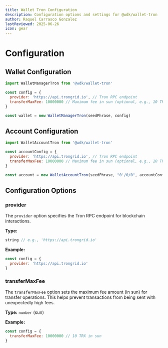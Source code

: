 ```yaml
---
title: Wallet Tron Configuration
description: Configuration options and settings for @wdk/wallet-tron
author: Raquel Carrasco Gonzalez
lastReviewed: 2025-06-26
icon: gear
---
```


# Configuration

## Wallet Configuration

```javascript
import WalletManagerTron from '@wdk/wallet-tron'

const config = {
  provider: 'https://api.trongrid.io', // Tron RPC endpoint
  transferMaxFee: 10000000 // Maximum fee in sun (optional, e.g., 10 TRX)
}

const wallet = new WalletManagerTron(seedPhrase, config)
```

## Account Configuration

```javascript
import WalletAccountTron from '@wdk/wallet-tron'

const accountConfig = {
  provider: 'https://api.trongrid.io', // Tron RPC endpoint
  transferMaxFee: 10000000 // Maximum fee in sun (optional, e.g., 10 TRX)
}

const account = new WalletAccountTron(seedPhrase, "0'/0/0", accountConfig)
```

## Configuration Options

### provider

The `provider` option specifies the Tron RPC endpoint for blockchain interactions.

**Type:**
```typescript
string // e.g., 'https://api.trongrid.io'
```

**Example:**
```javascript
const config = {
  provider: 'https://api.trongrid.io'
}
```

### transferMaxFee

The `transferMaxFee` option sets the maximum fee amount (in sun) for transfer operations. This helps prevent transactions from being sent with unexpectedly high fees.

**Type:** `number` (sun)

**Example:**
```javascript
const config = {
  transferMaxFee: 10000000 // 10 TRX in sun
}
```
